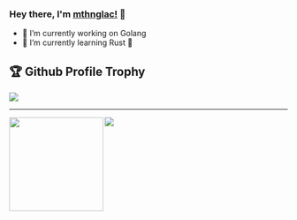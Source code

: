 ### Hey there, I'm [mthnglac!](https://metehangulac.com) 👋

<!--

Here are some ideas to get you started:

- 🔭 I’m currently working on ...
- 🌱 I’m currently learning ...
- 👯 I’m looking to collaborate on ...
- 🤔 I’m looking for help with ...
- 💬 Ask me about ...
- 📫 How to reach me: ...
- 😄 Pronouns: ...
- ⚡ Fun fact: ...
-->

- 🔭 I’m currently working on Golang
- 🌱 I’m currently learning Rust 🦀


<h2>🏆 Github Profile Trophy</h2>
<img src="https://github-profile-trophy.vercel.app/?username=mthnglac&column=8&theme=gruvbox"/>

---

<div>
  <img height="170" align="left" src="https://github-readme-stats.vercel.app/api?username=mthnglac&count_private=true&include_all_commits=true&theme=gruvbox" />
  <img src="https://github-readme-stats.vercel.app/api/top-langs/?username=mthnglac&layout=compact&langs_count=8&theme=gruvbox" />
</div>
